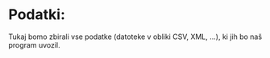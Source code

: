 # Podatki: #
Tukaj bomo zbirali vse podatke (datoteke v obliki CSV, XML, ...), ki jih bo naš program uvozil.

